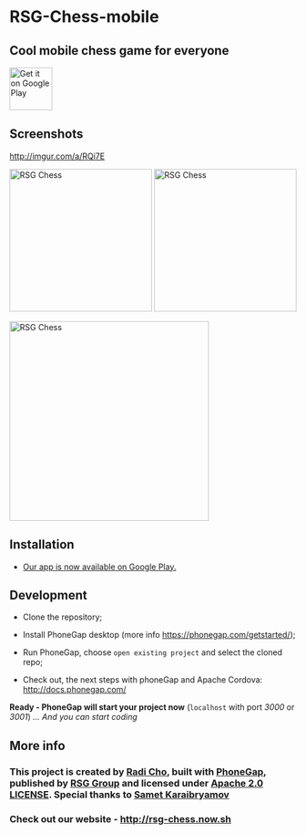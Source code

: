 # RSG-Chess-mobile
## Cool mobile chess game for everyone

<a href='https://play.google.com/store/apps/details?id=com.rsg.chess&pcampaignid=MKT-Other-global-all-co-prtnr-py-PartBadge-Mar2515-1'><img height='75' alt='Get it on Google Play' src='https://play.google.com/intl/en_us/badges/images/generic/en_badge_web_generic.png'/></a>

## Screenshots
http://imgur.com/a/RQi7E

<img src="https://lh3.googleusercontent.com/EKmMYr1vAjN0zluTZmk05htr5572HclMT0VWWpuuKYrYUOxosQba9nDpYu-uypGr_w=h900-rw" alt="RSG Chess" width="250"/> <img src="https://i.imgur.com/f90eOrJ.png" alt="RSG Chess" width="250"/> 

<img src="https://i.imgur.com/VTBsoL4.png" alt="RSG Chess" width="350"/>

## Installation
* [Our app is now available on Google Play.](https://play.google.com/store/apps/details?id=com.rsg.chess)

## Development
* Clone the repository;
* Install PhoneGap desktop (more info https://phonegap.com/getstarted/);
* Run PhoneGap, choose `open existing project` and select the cloned repo;

* Check out, the next steps with phoneGap and Apache Cordova: http://docs.phonegap.com/

__Ready - PhoneGap will start your project now__ (`localhost` with port _3000_ or _3001_)
_... And you can start coding_

## More info
### This project is created by [Radi Cho](https://github.com/radi-cho), built with [PhoneGap](https://phonegap.com/#benefits), published by [RSG Group](https://github.com/RSG-Group) and licensed under [Apache 2.0 LICENSE](https://github.com/RSG-Group/Chess/blob/master/LICENSE). Special thanks to [Samet Karaibryamov](https://github.com/samet-karaibryamov)

### Check out our website - http://rsg-chess.now.sh
